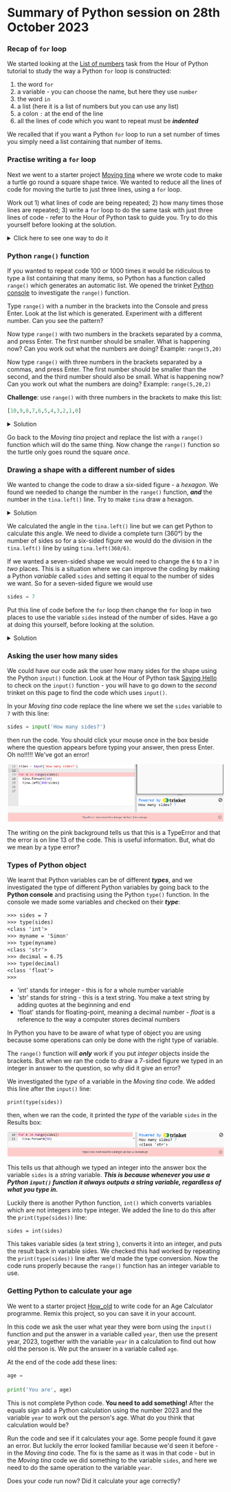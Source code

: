 # Summary of Python session on 28th October 2023

### Recap of ```for``` loop

We started looking at the [List of numbers](https://hourofpython.trinket.io/a-visual-introduction-to-python#/repeating-with-loops-and-lists/lists-of-numbers) task from the Hour of Python tutorial to study the way a Python ```for``` loop is constructed:

1. the word ```for```
2. a variable - you can choose the name, but here they use ```number```
3. the word ```in```
4. a list (here it is a list of numbers but you can use any list)
5. a colon ```:``` at the end of the line
6. all the lines of code which you want to repeat must be ***indented***

We recalled that if you want a Python ```for``` loop to run a set number of times you simply need a list containing that number of items.

### Practise writing a ```for``` loop

Next we went to a starter project [Moving tina](https://trinket.io/python/383a4b9b63) where we wrote code to make a turtle go round a square shape twice. We wanted to reduce all the lines of code for moving the turtle to just three lines, using a ```for``` loop.

Work out 1) what lines of code are being repeated; 2) how many times those lines are repeated; 3) write a ```for``` loop to do the same task with just three lines of code - refer to the Hour of Python task to guide you. Try to do this yourself before looking at the solution.

<details><summary>Click here to see one way to do it</summary>

```python
for n in [1,2,3,4,5,6,7,8]:
  tina.forward(50)
  tina.left(90)
```
  
</details>

### Python ```range()``` function

If you wanted to repeat code 100 or 1000 times it would be ridiculous to type a list containing that many items, so Python has a function called ```range()``` which generates an automatic list. We opened the trinket [Python console](https://trinket.io/console) to investigate the ```range()``` function.

Type ```range()``` with a number in the brackets into the Console and press Enter. Look at the list which is generated. Experiment with a different number. Can you see the pattern?

Now type ```range()``` with two numbers in the brackets separated by a comma, and press Enter. The first number should be smaller. What is happening now? Can you work out what the numbers are doing? Example: ```range(5,20)```

Now type ```range()``` with three numbers in the brackets separated by a commas, and press Enter. The first number should be smaller than the second, and the third number should also be small. What is happening now? Can you work out what the numbers are doing? Example: ```range(5,20,2)```

**Challenge**: use ```range()``` with three numbers in the brackets to make this list:

```python
[10,9,8,7,6,5,4,3,2,1,0]
```

<details><summary>Solution</summary>

```python
range(10,-1,-1)
```
  
</details>

Go back to the *Moving tina*  project and replace the list with a ```range()``` function which will do the same thing. Now change the ```range()``` function so the turtle only goes round the square *once*.

### Drawing a shape with a different number of sides

We wanted to change the code to draw a six-sided figure - a *hexagon*. We found we needed to change the number in the ```range()``` function, ***and*** the number in the ```tina.left()``` line.  Try to make ```tina``` draw a hexagon.

<details><summary>Solution</summary>

```python
for n in range(6):
  tina.forward(50)
  tina.left(60)
```
  
</details>

We calculated the angle in the ```tina.left()``` line but we can get Python to calculate this angle. We need to divide a complete turn (360°) by the number of sides so for a six-sided figure we would do the division in the ```tina.left()``` line by using ```tina.left(360/6)```. 

If we wanted a seven-sided shape we would need to change the ```6``` to a ```7``` in *two* places. This is a situation where we can improve the coding by making a Python *variable* called ```sides``` and setting it equal to the number of sides we want. So for a seven-sided figure we would use

```python
sides = 7
```

Put this line of code before the ```for``` loop then change the ```for``` loop in two places to use the variable ```sides``` instead of the number of sides. Have a go at doing this yourself, before looking at the solution.

<details><summary>Solution</summary>

```python
for n in range(sides):
  tina.forward(50)
  tina.left(360/sides)
```
With this code, if we want to change the number of sides, we only have to change the code in one place - by setting the variable ```sides``` to a different number. Try it with different numbers of sides.

</details>

### Asking the user how many sides

We could have our code ask the user how many sides for the shape using the Python ```input()``` function. Look at the Hour of Python task [Saying Hello](https://hourofpython.trinket.io/a-visual-introduction-to-python#/turtles/saying-hello) to check on the ```input()``` function - you will have to go down to the *second* trinket on this page to find the code which uses ```input()```.

In your *Moving tina* code replace the line where we set the ```sides``` variable to ```7``` with this line:

```python
sides = input('How many sides?')
```

then run the code. You should click your mouse once in the box beside where the question appears before typing your answer, then press Enter. Oh no!!!!! We've got an error!

![TypeError](type_error_1.png "Example of TypeError")

The writing on the pink background tells us that this is a TypeError and that the error is on line 13 of the code. This is useful information. But, what do we mean by a type error?

### Types of Python object

We learnt that Python variables can be of different ***types***, and we investigated the type of different Python variables by going back to the **Python console** and practising using the Python ```type()``` function. In the console we made some variables and checked on their ***type***:

```
>>> sides = 7
>>> type(sides)
<class 'int'>
>>> myname = 'Simon'
>>> type(myname)
<class 'str'>
>>> decimal = 6.75
>>> type(decimal)
<class 'float'>
>>>
```

- 'int' stands for integer - this is for a whole number variable
- 'str' stands for string - this is a text string. You make a text string by adding quotes at the beginning and end
- 'float' stands for floating-point, meaning a decimal number - *float* is a reference to the way a computer stores decimal numbers

In Python you have to be aware of what type of object you are using because some operations can only be done with the right type of variable.

The ```range()``` function will ***only*** work if you put *integer* objects inside the brackets. But when we ran the code to draw a 7-sided figure we typed in an integer in answer to the question, so why did it give an error?

We investigated the *type* of a variable in the *Moving tina* code. We added this line after the ```input()``` line:

```
print(type(sides))
```

then, when we ran the code, it printed the *type* of the variable ```sides``` in the Results box:

![type of variable sides](type_error_2.png "Show the type of variable sides")

This tells us that although we typed an integer into the answer box the variable ```sides``` is a *string* variable. ***This is because whenever you use a Python ```input()``` function it always outputs a string variable, regardless of what you type in.***

Luckily there is another Python function, ```int()``` which converts variables which are not integers into type integer. We added the line to do this after the ```print(type(sides))``` line:

```
sides = int(sides)
```

This takes variable sides (a text string ), converts it into an integer, and puts the result back in variable sides. We checked this had worked by repeating the ```print(type(sides))``` line after we'd made the type conversion. Now the code runs properly because the ```range()``` function has an integer variable to use.

### Getting Python to calculate your age

We went to a starter project [How_old](https://trinket.io/python/4ff4e55316) to write code for an Age Calculator programme. Remix this project, so you can save it in your account.

In this code we ask the user what year they were born using the ```input()``` function and put the answer in a variable called ```year```, then use the present year, 2023, together with the variable ```year``` in a calculation to find out how old the person is. We put the answer in a variable called ```age```.

At the end of the code add these lines:

```python
age =

print('You are', age)
```
This is not complete Python code. **You need to add something!** After the equals sign add a Python calculation using the number 2023 and the variable ```year``` to work out the person's age. What do you think that calculation would be?

Run the code and see if it calculates your age. Some people found it gave an error. But luckily the error looked familiar because we'd seen it before - in the *Moving tina* code. The fix is the same as it was in that code - but in the *Moving tina* code we did something to the variable ```sides```, and here we need to do the same operation to the variable ```year```.

Does your code run now? Did it calculate your age correctly?
